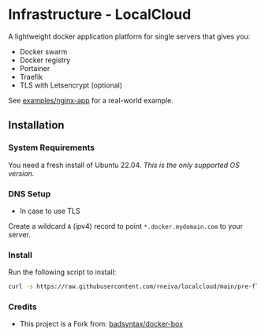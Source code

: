# Infrastructure - LocalCloud

A lightweight docker application platform for single servers that gives you:

- Docker swarm
- Docker registry
- Portainer
- Traefik
- TLS with Letsencrypt (optional)

See [examples/nginx-app](./examples/nginx-app) for a real-world example.

## Installation

### System Requirements

You need a fresh install of Ubuntu 22.04. _This is the only supported OS version._

### DNS Setup

- In case to use TLS

Create a wildcard `A` (ipv4) record to point `*.docker.mydomain.com` to your server.

### Install

Run the following script to install:

```bash
curl -s https://raw.githubusercontent.com/rneiva/localcloud/main/pre-flight.sh | sudo -E bash
```

### Credits

- This project is a Fork from: [badsyntax/docker-box](https://github.com/badsyntax/docker-box)
